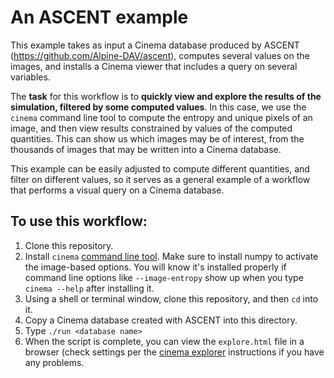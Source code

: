# An ASCENT example

This example takes as input a Cinema database produced by ASCENT (https://github.com/Alpine-DAV/ascent), computes several values on the images, and installs a Cinema viewer that includes a query on several variables.

The **task** for this workflow is to **quickly view and explore the results of the simulation, filtered by some computed values**. In this case, we use the `cinema` command line tool to compute the entropy and unique pixels of an image, and then view results constrained by values of the computed quantities. This can show us which images may be of interest, from the thousands of images that may be written into a Cinema database. 

This example can be easily adjusted to compute different quantities, and filter on different values, so it serves as a general example of a workflow that performs a visual query on a Cinema database.

## To use this workflow:

1. Clone this repository.
2. Install `cinema` [command line tool](https://github.com/cinemascience/cinema_lib). Make sure to install numpy to activate the image-based options. You will know it's installed properly if command line options like `--image-entropy` show up when you type `cinema --help` after installing it.
3. Using a shell or terminal window, clone this repository, and then `cd` into it.
4. Copy a Cinema database created with ASCENT into this directory.
5. Type `./run <database name>`
6. When the script is complete, you can view the `explore.html` file in a browser (check settings per the [cinema explorer](https://github.com/cinemascience/cinema_explorer) instructions if you have any problems.




